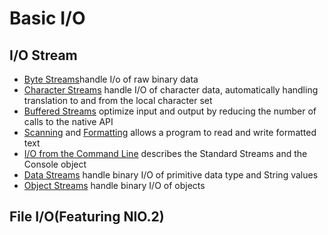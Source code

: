 # Basic I/O

## I/O Stream

* [Byte Streams](io-stream/CopyBytes.java)handle I/o of raw binary data
* [Character Streams](io-stream/CopyCharacters.java) handle I/O of character data, automatically handling translation to and from the local character set
* [Buffered Streams](io-stream/CopyLines.java) optimize input and output by reducing the number of calls to the native API
* [Scanning](ScanXan.java) and [Formatting](Format.java) allows a program to read and write formatted text
* [I/O from the Command Line]() describes the Standard Streams and the Console object
* [Data Streams]() handle binary I/O of primitive data type and String values
* [Object Streams]() handle binary I/O of objects

## File I/O(Featuring NIO.2)


